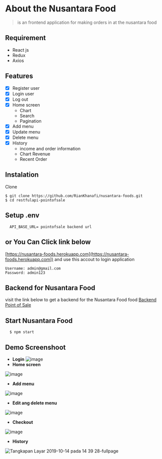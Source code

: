# About the Nusantara Food
> is an frontend application for making orders in at the nusantara food

## Requirement
- React js
- Redux
- Axios

## Features
- [x] Register user
- [x] Login user
- [x] Log out
- [x] Home screen
  - Chart
  - Search
  - Pagination
- [x] Add menu
- [x] Update menu
- [x] Delete menu
- [x] History
  - income and order information
  - Chart Revenue
  - Recent Order

## Instalation
  Clone
  ```
  $ git clone https://github.com/RianKhanafi/nusantara-foods.git
  $ cd restfulapi-pointofsale
  ```
## Setup .env
```
  API_BASE_URL= pointofsale backend url
```
## or You Can Click link below

[https://nusantara-foods.herokuapp.com](https://nusantara-foods.herokuapp.com])
and use this accout to login application 
```
Username: admin@gmail.com
Password: admin123
```

## Backend for Nusantara Food
visit the link below to get a backend for the Nusantara Food food
[Backend Point of Sale](https://github.com/RianKhanafi/restfulapi-pointofsale)

## Start Nusantara Food
```
  $ npm start
```
## Demo Screenshoot

- __Login__
![image](https://user-images.githubusercontent.com/51011550/66734754-82477a80-ee8e-11e9-8e70-ccd506a66675.png)
- __Home screen__

![image](https://user-images.githubusercontent.com/51011550/66734949-347f4200-ee8f-11e9-8b44-fecc447f4e24.png)
- __Add menu__

![image](https://user-images.githubusercontent.com/51011550/66735163-cedf8580-ee8f-11e9-8ddb-9ec7046ff452.png)
- __Edit ang delete menu__

![image](https://user-images.githubusercontent.com/51011550/66735864-c1c39600-ee91-11e9-9c97-6777273b5655.png)
- __Checkout__

![image](https://user-images.githubusercontent.com/51011550/66734976-4a8d0280-ee8f-11e9-9f5e-3dfe6ec569b2.png)
- __History__

![Tangkapan Layar 2019-10-14 pada 14 39 28-fullpage](https://user-images.githubusercontent.com/51011550/66735471-a1dfa280-ee90-11e9-9f9b-ece37e9636cb.png)
